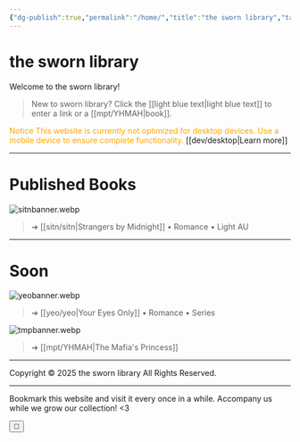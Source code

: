 ```yaml
---
{"dg-publish":true,"permalink":"/home/","title":"the sworn library","tags":["gardenEntry"]}
---
```


# the sworn library
Welcome to the sworn library!

> New to sworn library?
Click the [[light blue text\|light blue text]] to enter a link or a [[mpt/YHMAH\|book]].

<span style="color:#FFA500">Notice
This website is currently not optimized for desktop devices. Use a mobile device to ensure complete functionality.</span> [[dev/desktop\|Learn more]]

***

# Published Books
![sitnbanner.webp](/img/user/sitn/sitnbanner.webp)
> ➔ [[sitn/sitn\|Strangers by Midnight]] • Romance • Light AU


***

# Soon
![yeobanner.webp](/img/user/yeo/yeostorage/yeobanner.webp)
> ➔ [[yeo/yeo\|Your Eyes Only]] • Romance • Series

![tmpbanner.webp](/img/user/b%20storage/a%20storage/tmpbanner.webp)
>  ➔ [[mpt/YHMAH\|The Mafia's Princess]] 

---
Copyright © 2025 the sworn library
All Rights Reserved.

***

Bookmark this website and visit it every once in a while. Accompany us while we grow our collection! <3

<script>
const toggleButton = document.getElementById("theme-toggle");
const currentTheme = localStorage.getItem("theme");

// Apply the saved theme preference on page load
if (currentTheme) {
  document.body.classList.add(currentTheme);
  toggleButton.textContent = currentTheme === "dark-mode" ? "☀️" : "🌙";
}

toggleButton.addEventListener("click", () => {
  document.body.classList.toggle("dark-mode");
  document.body.classList.toggle("light-mode");

  // Determine the active theme
  const newTheme = document.body.classList.contains("dark-mode") ? "dark-mode" : "light-mode";

  // Store the preference in localStorage
  localStorage.setItem("theme", newTheme);
  toggleButton.textContent = newTheme === "dark-mode" ? "☀️" : "🌙";
});

setInterval(() => {
    window.location.reload(true);
}, 300000); // Refresh every 5 minutes
</script>

<button id="theme-toggle" aria-label="Toggle theme">🌙</button>
